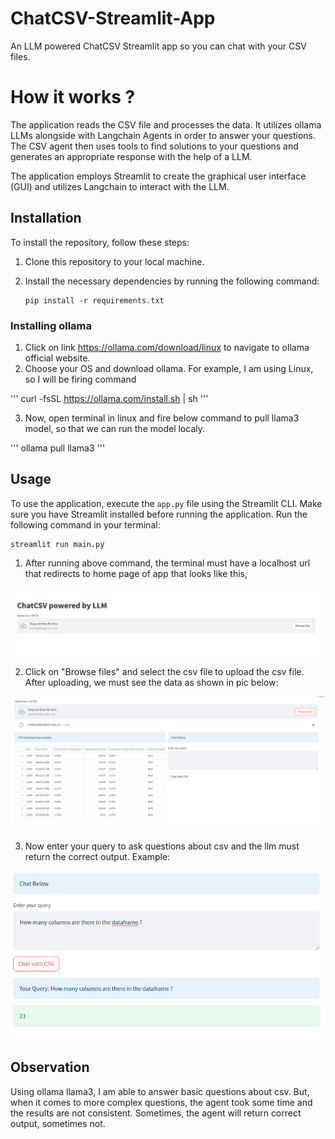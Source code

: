# ChatCSV-Streamlit-App
An LLM powered ChatCSV Streamlit app so you can chat with your CSV files.

# How it works ?

The application reads the CSV file and processes the data. It utilizes ollama LLMs alongside with Langchain Agents in order to answer your questions. The CSV agent then uses tools to find solutions to your questions and generates an appropriate response with the help of a LLM.

The application employs Streamlit to create the graphical user interface (GUI) and utilizes Langchain to interact with the LLM.

## Installation

To install the repository, follow these steps:

1. Clone this repository to your local machine.
2. Install the necessary dependencies by running the following command:

   ```
   pip install -r requirements.txt
   ```

  ### Installing ollama

  1. Click on link https://ollama.com/download/linux to navigate to ollama official website.
  2. Choose your OS and download ollama. For example, I am using Linux, so I will be firing command

  '''
  curl -fsSL https://ollama.com/install.sh | sh
  '''

  3. Now, open terminal in linux and fire below command to pull llama3 model, so that we can run the model localy.

  '''
  ollama pull llama3
  '''

## Usage

To use the application, execute the `app.py` file using the Streamlit CLI. Make sure you have Streamlit installed before running the application. Run the following command in your terminal:

```
streamlit run main.py
```

1. After running above command, the terminal must have a localhost url that redirects to home page of app that looks like this,

![upload_csv](./assignment_pictures/pic1-upload_csv.png)

2. Click on "Browse files" and select the csv file to upload the csv file. After uploading, we must see the data as shown in pic below:

![after_upload](./assignment_pictures/pic2-after_uploading_csv.png)

3. Now enter your query to ask questions about csv and the llm must return the correct output.
Example:

![result](./assignment_pictures/pic3-chat_with_csv.png)

## Observation

Using ollama llama3, I am able to answer basic questions about csv. But, when it comes to more complex questions, the agent took some time and the results are not consistent. Sometimes, the agent will return correct output, sometimes not.
